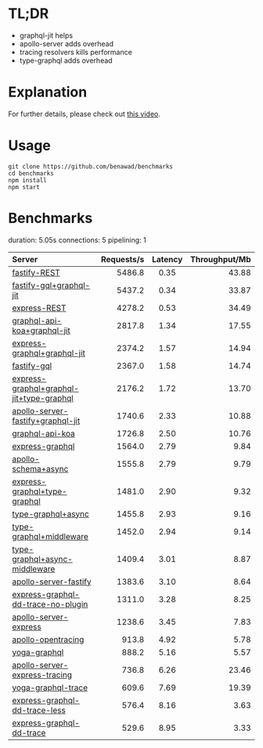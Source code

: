 # TL;DR

- graphql-jit helps
- apollo-server adds overhead
- tracing resolvers kills performance
- type-graphql adds overhead

# Explanation

For further details, please check out [this video](https://www.youtube.com/watch?v=JbV7MCeEPb8).

# Usage

```
git clone https://github.com/benawad/benchmarks
cd benchmarks
npm install
npm start
```

# Benchmarks

duration: 5.05s
connections: 5
pipelining: 1

| Server                                                                                                                                                            | Requests/s | Latency | Throughput/Mb |
| :--                                                                                                                                                               | --:        | :-:     | --:           |
| [fastify-REST](https://github.com/benawad/node-graphql-benchmarks/tree/master/benchmarks/fastify-REST.js)                                                         | 5486.8     | 0.35    | 43.88         |
| [fastify-gql+graphql-jit](https://github.com/benawad/node-graphql-benchmarks/tree/master/benchmarks/fastify-gql+graphql-jit.js)                                   | 5437.2     | 0.34    | 33.87         |
| [express-REST](https://github.com/benawad/node-graphql-benchmarks/tree/master/benchmarks/express-REST.js)                                                         | 4278.2     | 0.53    | 34.49         |
| [graphql-api-koa+graphql-jit](https://github.com/benawad/node-graphql-benchmarks/tree/master/benchmarks/graphql-api-koa+graphql-jit.js)                           | 2817.8     | 1.34    | 17.55         |
| [express-graphql+graphql-jit](https://github.com/benawad/node-graphql-benchmarks/tree/master/benchmarks/express-graphql+graphql-jit.js)                           | 2374.2     | 1.57    | 14.94         |
| [fastify-gql](https://github.com/benawad/node-graphql-benchmarks/tree/master/benchmarks/fastify-gql.js)                                                           | 2367.0     | 1.58    | 14.74         |
| [express-graphql+graphql-jit+type-graphql](https://github.com/benawad/node-graphql-benchmarks/tree/master/benchmarks/express-graphql+graphql-jit+type-graphql.js) | 2176.2     | 1.72    | 13.70         |
| [apollo-server-fastify+graphql-jit](https://github.com/benawad/node-graphql-benchmarks/tree/master/benchmarks/apollo-server-fastify+graphql-jit.js)               | 1740.6     | 2.33    | 10.88         |
| [graphql-api-koa](https://github.com/benawad/node-graphql-benchmarks/tree/master/benchmarks/graphql-api-koa.js)                                                   | 1726.8     | 2.50    | 10.76         |
| [express-graphql](https://github.com/benawad/node-graphql-benchmarks/tree/master/benchmarks/express-graphql.js)                                                   | 1564.0     | 2.79    | 9.84          |
| [apollo-schema+async](https://github.com/benawad/node-graphql-benchmarks/tree/master/benchmarks/apollo-schema+async.js)                                           | 1555.8     | 2.79    | 9.79          |
| [express-graphql+type-graphql](https://github.com/benawad/node-graphql-benchmarks/tree/master/benchmarks/express-graphql+type-graphql.js)                         | 1481.0     | 2.90    | 9.32          |
| [type-graphql+async](https://github.com/benawad/node-graphql-benchmarks/tree/master/benchmarks/type-graphql+async.js)                                             | 1455.8     | 2.93    | 9.16          |
| [type-graphql+middleware](https://github.com/benawad/node-graphql-benchmarks/tree/master/benchmarks/type-graphql+middleware.js)                                   | 1452.0     | 2.94    | 9.14          |
| [type-graphql+async-middleware](https://github.com/benawad/node-graphql-benchmarks/tree/master/benchmarks/type-graphql+async-middleware.js)                       | 1409.4     | 3.01    | 8.87          |
| [apollo-server-fastify](https://github.com/benawad/node-graphql-benchmarks/tree/master/benchmarks/apollo-server-fastify.js)                                       | 1383.6     | 3.10    | 8.64          |
| [express-graphql-dd-trace-no-plugin](https://github.com/benawad/node-graphql-benchmarks/tree/master/benchmarks/express-graphql-dd-trace-no-plugin.js)             | 1311.0     | 3.28    | 8.25          |
| [apollo-server-express](https://github.com/benawad/node-graphql-benchmarks/tree/master/benchmarks/apollo-server-express.js)                                       | 1238.6     | 3.45    | 7.83          |
| [apollo-opentracing](https://github.com/benawad/node-graphql-benchmarks/tree/master/benchmarks/apollo-opentracing.js)                                             | 913.8      | 4.92    | 5.78          |
| [yoga-graphql](https://github.com/benawad/node-graphql-benchmarks/tree/master/benchmarks/yoga-graphql.js)                                                         | 888.2      | 5.16    | 5.57          |
| [apollo-server-express-tracing](https://github.com/benawad/node-graphql-benchmarks/tree/master/benchmarks/apollo-server-express-tracing.js)                       | 736.8      | 6.26    | 23.46         |
| [yoga-graphql-trace](https://github.com/benawad/node-graphql-benchmarks/tree/master/benchmarks/yoga-graphql-trace.js)                                             | 609.6      | 7.69    | 19.39         |
| [express-graphql-dd-trace-less](https://github.com/benawad/node-graphql-benchmarks/tree/master/benchmarks/express-graphql-dd-trace-less.js)                       | 576.4      | 8.16    | 3.63          |
| [express-graphql-dd-trace](https://github.com/benawad/node-graphql-benchmarks/tree/master/benchmarks/express-graphql-dd-trace.js)                                 | 529.6      | 8.95    | 3.33          |

